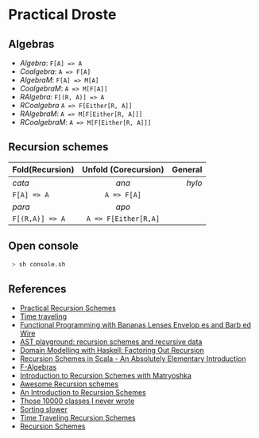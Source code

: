 # Practical Droste

## Algebras

- *Algebra*: `F[A] => A`
- *Coalgebra*: `A => F[A]`
- *AlgebraM*: `F[A] => M[A]`
- *CoalgebraM*: `A => M[F[A]]`
- *RAlgebra*: `F[(R, A)] => A`
- *RCoalgebra* `A => F[Either[R, A]]`
- *RAlgebraM*: `A => M[F[Either[R, A]]]`
- *RCoalgebraM*: `A => M[F[Either[R, A]]]`

## Recursion schemes

| Fold(Recursion)                  | Unfold (Corecursion)                        | General |
| -------------------------------- |:-------------------------------------------:| -------:|
| *cata*                           | *ana*                                       | *hylo*  |
|  `F[A] => A`                     |  `A => F[A]`                                |         |
| *para*                           | *apo*                                       |         |
|  `F[(R,A)] => A`                 |  `A => F[Either[R,A]`                       |         |

## Open console

```sh
 > sh console.sh
```

## References

- [Practical Recursion Schemes](https://medium.com/@jaredtobin/practical-recursion-schemes-c10648ec1c29)
- [Time traveling](https://jtobin.io/time-traveling-recursion)
- [Functional Programming with Bananas Lenses Envelop es and Barb ed Wire](https://maartenfokkinga.github.io/utwente/mmf91m.pdf)
- [AST playground: recursion schemes and recursive data](https://kubuszok.com/2019/ast-playground-recursion-schemes-and-recursive-data/#trampoline-to-stack-safety)
- [Domain Modelling with Haskell: Factoring Out Recursion](https://haskell-at-work.com/episodes/2018-02-11-domain-modelling-with-haskell-factoring-out-recursion.html)
- [Recursion Schemes in Scala - An Absolutely Elementary Introduction](https://free.cofree.io/2017/11/13/recursion/)
- [F-Algebras](https://bartoszmilewski.com/2017/02/28/f-algebras/)
- [Introduction to Recursion Schemes with Matryoshka](https://akmetiuk.com/posts/2017-03-10-matryoshka-intro.html)
- [Awesome Recursion schemes](https://github.com/passy/awesome-recursion-schemes)
- [An Introduction to Recursion Schemes](https://blog.sumtypeofway.com/an-introduction-to-recursion-schemes/)
- [Those 10000 classes I never wrote](http://www.lambdadays.org/static/upload/media/1519663154528176valentinkasasthese10000classesineverwrote.pdf)
- [Sorting slower](https://jtobin.io/sorting-slower-with-style)
- [Time Traveling Recursion Schemes](https://jtobin.io/time-traveling-recursion)
- [Recursion Schemes](https://www.youtube.com/watch?v=Zw9KeP3OzpU)
